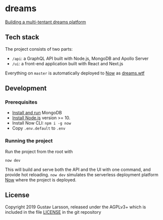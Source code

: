 # dreams

[Building a multi-tentant dreams platform](https://edgeryders.eu/t/rewrite-of-dreams-for-multi-tenancy-and-wider-adoption/11476)

## Tech stack

The project consists of two parts:

- `/api`: a GraphQL API built with Node.js, MongoDB and Apollo Server
- `/ui`: a front-end application built with React and Next.js

Everything on `master` is automatically deployed to [Now](https://zeit.co/) as [dreams.wtf](https://dreams.wtf)

## Development

### Prerequisites

- [Install and run](https://docs.mongodb.com/manual/administration/install-community/) MongoDB
- [Install Node.js](https://nodejs.org/en/) version >= 10.
- Install Now CLI: `npm i -g now`
- Copy `.env.default` to `.env`

### Running the project

Run the project from the root with

```
now dev
```

This will build and serve both the API and the UI with one command, and provide hot reloading.
`now dev` simulates the serverless deployment platform [Now](https://zeit.co/) where the project is deployed.

## License

Copyright 2019 Gustav Larsson, released under the AGPLv3+ which is included in the file [LICENSE](LICENSE) in the git repository

